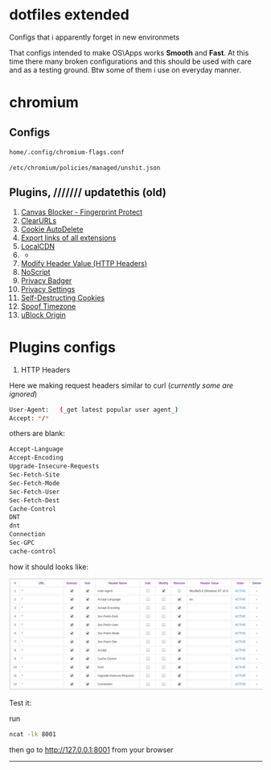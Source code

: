 

# dotfiles extended
Configs that i apparently forget in new environmets

That configs intended to make OS\Apps works **Smooth** and **Fast**.
At this time there many broken configurations and this should be used with care
and as a testing ground. Btw some of them i use on everyday manner.




# chromium

Configs
-------
`home/.config/chromium-flags.conf`

`/etc/chromium/policies/managed/unshit.json`

Plugins,   /////// updatethis (old)
-------

1.  [Canvas Blocker - Fingerprint
    Protect](https://chrome.google.com/webstore/detail/nomnklagbgmgghhjidfhnoelnjfndfpd "Prevent HTML canvas element from generating a unique identification key to protect user's privacy")
2.  [ClearURLs](https://chrome.google.com/webstore/detail/lckanjgmijmafbedllaakclkaicjfmnk "Remove tracking elements from URLs.")
3.  [Cookie
    AutoDelete](https://chrome.google.com/webstore/detail/fhcgjolkccmbidfldomjliifgaodjagh "Control your cookies! Automatically delete unwanted cookies from your closed tabs while keeping the ones you want.")
4.  [Export links of all
    extensions](https://chrome.google.com/webstore/detail/cmeckkgeamghjhkepejgjockldoblhcb "Export name and url of all installed extensions in Google Chrome")
5.  [LocalCDN](https://chrome.google.com/webstore/detail/njdfdhgcmkocbgbhcioffdbicglldapd "Protects you against tracking through CDNs (Content Delivery Networks) by redirecting to local resources.")
6.  -
7.  [Modify Header Value (HTTP
    Headers)](https://chrome.google.com/webstore/detail/cbdibdfhahmknbkkojljfncpnhmacdek "Add, modify or remove a header for any request on desired domains.")
8.  [NoScript](https://chrome.google.com/webstore/detail/doojmbjmlfjjnbmnoijecmcbfeoakpjm "Maximum protection for your browser: NoScript allows active content only for trusted domains of your choice to prevent exploitation.")
9.  [Privacy
    Badger](https://chrome.google.com/webstore/detail/pkehgijcmpdhfbdbbnkijodmdjhbjlgp "Privacy Badger automatically learns to block invisible trackers.")
10. [Privacy
    Settings](https://chrome.google.com/webstore/detail/ijadljdlbkfhdoblhaedfgepliodmomj "Alter the browser's built-in privacy settings in a toolbar popup")
11. [Self-Destructing
    Cookies](https://chrome.google.com/webstore/detail/igdpjhaninpfanncfifdoogibpdidddf "Delete cookies when browser is closed or once the tab is closed to prevent tracking")
12. [Spoof
    Timezone](https://chrome.google.com/webstore/detail/kcabmhnajflfolhelachlflngdbfhboe "This extension alters browser timezone to a random or user-defined value.")
13. [uBlock
    Origin](https://chrome.google.com/webstore/detail/cjpalhdlnbpafiamejdnhcphjbkeiagm "Finally, an efficient blocker. Easy on CPU and memory.")


# Plugins configs
1. HTTP Headers


Here we making request headers similar to curl (_currently some are ignored_)


```BASH
User-Agent:   (_get latest popular user agent_)
Accept: */*
```


others are blank:

```BASH
Accept-Language
Accept-Encoding
Upgrade-Insecure-Requests
Sec-Fetch-Site
Sec-Fetch-Mode
Sec-Fetch-User
Sec-Fetch-Dest
Cache-Control
DNT
dnt
Connection
Sec-GPC
cache-control

```

how it should looks like:

![image description here](chrome-extension.png)


Test it:

run
```BASH
ncat -lk 8001

```

then go to http://127.0.0.1:8001
 from your browser

----

